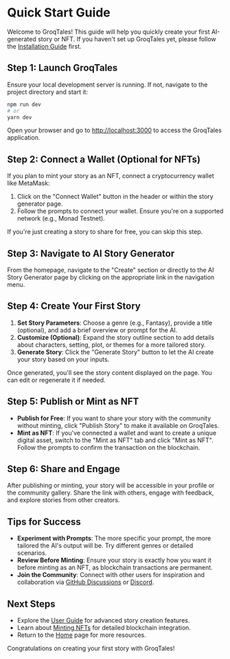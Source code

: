 # Quick Start Guide

Welcome to GroqTales! This guide will help you quickly create your first AI-generated story or NFT. If you haven't set up GroqTales yet, please follow the [Installation Guide](Installation.md) first.

## Step 1: Launch GroqTales

Ensure your local development server is running. If not, navigate to the project directory and start it:

```bash
npm run dev
# or
yarn dev
```

Open your browser and go to [http://localhost:3000](http://localhost:3000) to access the GroqTales application.

## Step 2: Connect a Wallet (Optional for NFTs)

If you plan to mint your story as an NFT, connect a cryptocurrency wallet like MetaMask:

1. Click on the "Connect Wallet" button in the header or within the story generator page.
2. Follow the prompts to connect your wallet. Ensure you're on a supported network (e.g., Monad Testnet).

If you're just creating a story to share for free, you can skip this step.

## Step 3: Navigate to AI Story Generator

From the homepage, navigate to the "Create" section or directly to the AI Story Generator page by clicking on the appropriate link in the navigation menu.

## Step 4: Create Your First Story

1. **Set Story Parameters**: Choose a genre (e.g., Fantasy), provide a title (optional), and add a brief overview or prompt for the AI.
2. **Customize (Optional)**: Expand the story outline section to add details about characters, setting, plot, or themes for a more tailored story.
3. **Generate Story**: Click the "Generate Story" button to let the AI create your story based on your inputs.

Once generated, you'll see the story content displayed on the page. You can edit or regenerate it if needed.

## Step 5: Publish or Mint as NFT

- **Publish for Free**: If you want to share your story with the community without minting, click "Publish Story" to make it available on GroqTales.
- **Mint as NFT**: If you've connected a wallet and want to create a unique digital asset, switch to the "Mint as NFT" tab and click "Mint as NFT". Follow the prompts to confirm the transaction on the blockchain.

## Step 6: Share and Engage

After publishing or minting, your story will be accessible in your profile or the community gallery. Share the link with others, engage with feedback, and explore stories from other creators.

## Tips for Success

- **Experiment with Prompts**: The more specific your prompt, the more tailored the AI's output will be. Try different genres or detailed scenarios.
- **Review Before Minting**: Ensure your story is exactly how you want it before minting as an NFT, as blockchain transactions are permanent.
- **Join the Community**: Connect with other users for inspiration and collaboration via [GitHub Discussions](https://github.com/Drago-03/GroqTales/discussions) or [Discord](https://discord.gg/your-invite-link).

## Next Steps

- Explore the [User Guide](Creating-Stories.md) for advanced story creation features.
- Learn about [Minting NFTs](Minting-NFTs.md) for detailed blockchain integration.
- Return to the [Home](../Home.md) page for more resources.

Congratulations on creating your first story with GroqTales! 